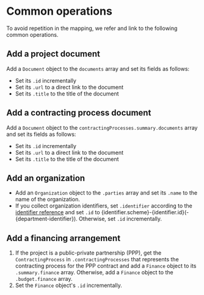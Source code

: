 # Common operations

To avoid repetition in the mapping, we refer and link to the following common operations.

## Add a project document

Add a `Document` object to the `documents` array and set its fields as follows:

* Set its `.id` incrementally
* Set its `.url` to a direct link to the document
* Set its `.title` to the title of the document

## Add a contracting process document

Add a `Document` object to the `contractingProcesses.summary.documents` array and set its fields as follows:

* Set its `.id` incrementally
* Set its `.url` to a direct link to the document
* Set its `.title` to the title of the document

## Add an organization

* Add an `Organization` object to the `.parties` array and set its `.name` to the name of the organization.
* If you collect organization identifiers, set `.identifier` according to the [identifier reference](../reference/schema.md#identifier) and set `.id` to {identifier.scheme}-{identifier.id}(-{department-identifier}). Otherwise, set `.id` incrementally.

## Add a financing arrangement

1. If the project is a public-private partnership (PPP), get the `ContractingProcess` in `.contractingProcesses` that represents the contracting process for the PPP contract and add a `Finance` object to its `.summary.finance` array. Otherwise, add a `Finance` object to the `.budget.finance` array.
2. Set the `Finance` object's `.id` incrementally.
